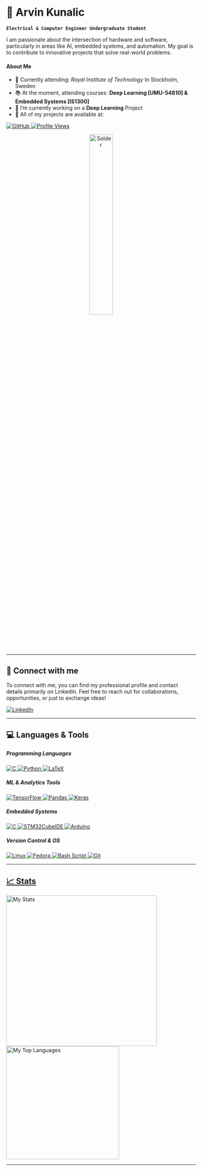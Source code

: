 <!-- Title and GIF -->
# 👋 Arvin Kunalic

**`Electrical & Computer Engineer Undergraduate Student`**

I am passionate about the intersection of hardware and software, particularly in areas like AI, embedded systems, and automation. My goal is to contribute to innovative projects that solve real-world problems.

<h4> About Me </h4>

-  🏫 Currently attending: *Royal Institute of Technology* In Stockholm, Sweden 
- 📚 At the moment, attending courses: **Deep Learning [UMU-54810] & Embedded Systems [IS1300]**
- 🔭 I’m currently working on a **Deep Learning** Project
- 📌 All of my projects are available at:

<p> 
    <a href="https://github.com/Hazofinho?tab=repositories">
        <img alt="GitHub"
        src="https://img.shields.io/badge/My_GitHub-181717?style=for-the-badge&logo=github&logoColor=White"/>
    </a>
    <a href="#" >
        <img alt="Profile Views" 
        src="https://komarev.com/ghpvc/?username=hazofinho&label=Profile_Views&abbreviated=true&style=for-the-badge"/>
    </a>
</p>
<p align="center" href="#">
    <img alt="Solder" style="width: 35%" 
    src="https://media4.giphy.com/media/v1.Y2lkPTc5MGI3NjExaXF5YmUzd3V3MGk4N3FtNjJjeDJjOGs1Ymp1aGRnNjZhcDh0OWlsMSZlcD12MV9pbnRlcm5hbF9naWZfYnlfaWQmY3Q9Zw/elDC4UUuvx7eFoUFUl/giphy.webp">
</p>

---

## 🥂 Connect with me
To connect with me, you can find my professional profile and contact details primarily on LinkedIn. Feel free to reach out for collaborations, opportunities, or just to exchange ideas!

<a href="https://www.linkedin.com/in/arvin-k-6a4546205">
    <img alt="LinkedIn"
    src="https://img.shields.io/badge/LinkedIn-0077B5?style=for-the-badge&logo=linkedin&logoColor=white"/>
</a>

---

## 💻 Languages & Tools
<h5> Programming Languages </h5>
<a href="https://www.cprogramming.com/">
    <img alt="C" 
    src="https://img.shields.io/badge/C-00599C?style=for-the-badge&logo=c&logoColor=white"/>
</a>

<a href="https://www.python.org">
    <img alt="Python" 
    src="https://img.shields.io/badge/Python-FFD43B?style=for-the-badge&logo=python&logoColor=blue"/>
</a>

<a href="https://www.latex-project.org/">
    <img alt="LaTeX" 
    src="https://img.shields.io/badge/LaTeX-47A141?style=for-the-badge&logo=LaTeX&logoColor=white"/>
</a>
<!-- Insert Java, HTML, CSS -->

<h5> ML & Analytics Tools </h5>
<a href="https://www.tensorflow.org">
    <img alt="TensorFlow" 
    src="https://img.shields.io/badge/TensorFlow-FF6F00?style=for-the-badge&logo=tensorflow&logoColor=white"/>
</a>

<a href="https://pandas.pydata.org/">
    <img alt="Pandas" 
    src="https://img.shields.io/badge/Pandas-2C2D72?style=for-the-badge&logo=pandas&logoColor=white"/>
</a>

<a href="https://keras.io/">
    <img alt="Keras" 
    src="https://img.shields.io/badge/Keras-FF0000?style=for-the-badge&logo=keras&logoColor=white"/>
</a>

<h5> Embedded Systems </h5>
<a href="https://www.cprogramming.com/">
    <img alt="C" 
    src="https://img.shields.io/badge/C-00599C?style=for-the-badge&logo=c&logoColor=white"/>
</a> 

<a href="https://www.st.com/en/development-tools/stm32cubeide.html">
    <img alt="STM32CubeIDE" 
    src="https://img.shields.io/badge/STM32Cube_IDE-03234B?style=for-the-badge&logo=stmicroelectronics&logocolor=white"/>
</a>

<a href="https://www.arduino.cc/">
    <img alt="Arduino" 
    src="https://img.shields.io/badge/Arduino_IDE-00979D?style=for-the-badge&logo=arduino&logoColor=white"/>
</a>

<h5> Version Control & OS </h5>
<a href="https://www.linux.org/">
    <img alt="Linux" 
    src="https://img.shields.io/badge/Linux-FCC624?style=for-the-badge&logo=linux&logoColor=black"/>
</a>

<a href="https://fedoraproject.org/">
    <img alt="Fedora" 
    src="https://img.shields.io/badge/Fedora-51A2DA?style=for-the-badge&logo=fedora&logoColor=white"/>
</a>

<a href="https://www.gnu.org/software/bash/">
    <img alt="Bash Script"
    src="https://img.shields.io/badge/GNU%20Bash-000000?style=for-the-badge&logo=GNU%20Bash&logoColor=white-green"/>
</a>

<a href="https://git-scm.com/">
    <img alt="Git" 
    src="https://img.shields.io/badge/GIT-E44C30?style=for-the-badge&logo=git&logoColor=white"/>
</a<br></br>

---

## 📈 Stats

<p>
    <img alt="My Stats" width="400" 
    src="https://github-readme-stats.vercel.app/api?username=Hazofinho&theme=highcontrast&show_icons=true&hide_border=true&count_private=true">
    <img alt="My Top Languages" width="300" 
    src="https://github-readme-stats.vercel.app/api/top-langs/?username=Hazofinho&theme=highcontrast&show_icons=true&hide_border=true&layout=compact">
</p>

---